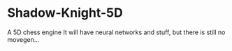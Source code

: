# Shadow-Knight-5D
A 5D chess engine
It will have neural networks and stuff, but there is still no movegen...
